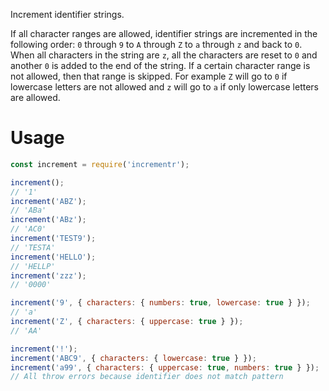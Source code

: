 Increment identifier strings.

If all character ranges are allowed, identifier strings are incremented in the following order: `0` through `9` to `A` through `Z` to `a` through `z` and back to `0`. When all characters in the string are `z`, all the characters are reset to `0` and another `0` is added to the end of the string. If a certain character range is not allowed, then that range is skipped. For example `Z` will go to `0` if lowercase letters are not allowed and `z` will go to `a` if only lowercase letters are allowed.

# Usage

```js
const increment = require('incrementr');

increment();
// '1'
increment('ABZ');
// 'ABa'
increment('ABz');
// 'AC0'
increment('TEST9');
// 'TESTA'
increment('HELLO');
// 'HELLP'
increment('zzz');
// '0000'

increment('9', { characters: { numbers: true, lowercase: true } });
// 'a'
increment('Z', { characters: { uppercase: true } });
// 'AA'

increment('!');
increment('ABC9', { characters: { lowercase: true } });
increment('a99', { characters: { uppercase: true, numbers: true } });
// All throw errors because identifier does not match pattern
```